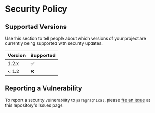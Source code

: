 # Security Policy

## Supported Versions

Use this section to tell people about which versions of your project are
currently being supported with security updates.

| Version | Supported          |
| ------- | ------------------ |
| 1.2.x   | :white_check_mark: |
| < 1.2   | :x:                |

## Reporting a Vulnerability

To report a security vulnerability to `paragraphical`,
please [file an issue](https://github.com/dnnrly/paragraphical/issues/new?assignees=&labels=&template=bug_report.md&title=)
at this repository's Issues page.

